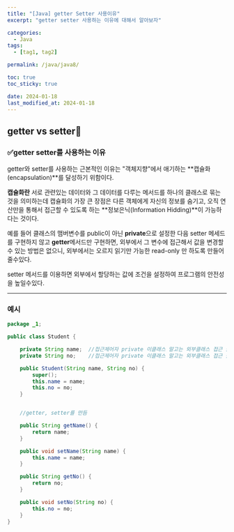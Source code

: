 ```yaml
---
title: "[Java] getter Setter 사용이유"
excerpt: "getter setter 사용하는 이유에 대해서 알아보자"

categories:
  - Java
tags:
  - [tag1, tag2]

permalink: /java/java8/

toc: true
toc_sticky: true

date: 2024-01-18
last_modified_at: 2024-01-18
---
```


## getter vs setter📌

### ✅getter setter를 사용하는 이유

getter와 setter를 사용하는 근본적인 이유는 "객체지향"에서 애기하는 **캡슐화(encapsulation)**를 달성하기 위함이다.

**캡슐화란** 서로 관련있는 데이터와 그 데이터를 다루는 메서드를 하나의 클래스로 묶는 것을 의미하는데 캡슐화의 가장 큰 장점은 다른 객체에게 자신의 정보를 숨기고, 오직 연산만을 통해서 접근할 수 있도록 하는 **정보은닉(Information Hidding)**이 가능하다는 것이다.

예를 들어 클래스의 맴버변수를 public이 아닌 **private**으로 설정한 다음 setter 메세드를 구현하지 않고 **getter**메서드만 구현하면, 외부에서 그 변수에 접근해서 값을 변경할 수 있는 방법은 없으니, 외부에서는 오르지 읽기만 가능한 read-only 만 하도록 만들어줄수있다.

setter 메서드를 이용하면 외부에서 할당하는 값에 조건을 설정하여 프로그램의 안전성을 높일수있다.

---


### 예시

```java
package _1;

public class Student {

    private String name;  //접근제어자 private 이클래스 말고는 외부클래스 접근 불가,
    private String no;    //접근제어자 private 이클래스 말고는 외부클래스 접근 불가,

    public Student(String name, String no) {
        super();
        this.name = name;
        this.no = no;
    }


    //getter, setter를 만듬

    public String getName() {
        return name;
    }

    public void setName(String name) {
        this.name = name;
    }

    public String getNo() {  
        return no;
    }

    public void setNo(String no) {
        this.no = no;
    }
}

```

